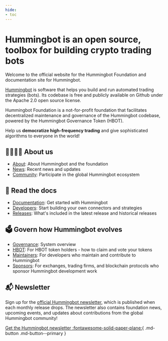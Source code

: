 ```yaml
---
hide:
- toc
---
```


# Hummingbot is an open source, toolbox for building crypto trading bots

Welcome to the official website for the Hummingbot Foundation and documentation site for Hummingbot.

[Hummingbot](https://github.com/coinalpha/hummingbot) is software that helps you build and run automated trading strategies (bots). Its codebase is free and publicly available on Github under the Apache 2.0 open source license. 

Hummingbot Foundation is a not-for-profit foundation that facilitates decentralized maintenance and governance of the Hummingbot codebase, powered by the Hummingbot Governance Token (HBOT).

Help us **democratize high-frequency trading** and give sophisticated algorithms to everyone in the world!

## 👨‍👩‍👧‍👧 About us

- [About](/about): About Hummingbot and the foundation
- [News](/news): Recent news and updates
- [Community](/community): Participate in the global Hummingbot ecosystem

## 🐤 Read the docs

- [Documentation](/docs): Get started with Hummingbot
- [Developers](/developers): Start building your own connectors and strategies
- [Releases](/release-notes): What's included in the latest release and historical releases

## 🗳️ Govern how Hummingbot evolves

- [Governance](/governance): System overview
- [HBOT](/governance/hbot): For HBOT token holders - how to claim and vote your tokens
- [Maintainers](/governance/maintainers): For developers who maintain and contribute to Hummingbot 
- [Sponsors](/governance/sponsors): For exchanges, trading firms, and blockchain protocols who sponsor Hummingbot development work

## 📬 Newsletter

Sign up for the [official Hummingbot newsletter](https://hummingbot.substack.com/), which is published when each monthly release drops. The newsletter also contains foundation news, upcoming events, and updates about contributions from the global Hummingbot community!

[Get the Hummingbot newsletter :fontawesome-solid-paper-plane:](https://hummingbot.substack.com/){ .md-button .md-button--primary }
